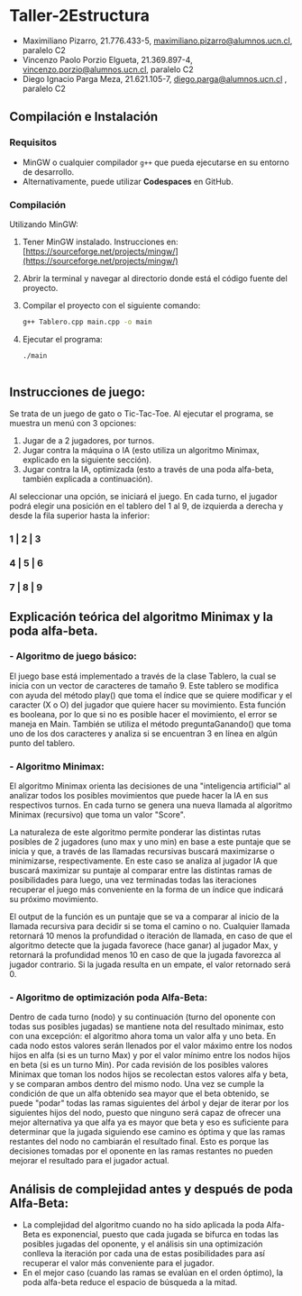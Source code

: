 # Taller-2Estructura
* Maximiliano Pizarro, 21.776.433-5, maximiliano.pizarro@alumnos.ucn.cl, paralelo C2
* Vincenzo Paolo Porzio Elgueta, 21.369.897-4, vincenzo.porzio@alumnos.ucn.cl, paralelo C2
* Diego Ignacio Parga Meza, 21.621.105-7, diego.parga@alumnos.ucn.cl , paralelo C2

## Compilación e Instalación

### Requisitos
- MinGW o cualquier compilador `g++` que pueda ejecutarse en su entorno de desarrollo.
- Alternativamente, puede utilizar **Codespaces** en GitHub.

### Compilación
Utilizando MinGW:
1. Tener MinGW instalado. Instrucciones en: [https://sourceforge.net/projects/mingw/](https://sourceforge.net/projects/mingw/)
2. Abrir la terminal y navegar al directorio donde está el código fuente del proyecto.
3. Compilar el proyecto con el siguiente comando:

   ```bash
   g++ Tablero.cpp main.cpp -o main
4. Ejecutar el programa:
   
   ```bash
   ./main
 
## Instrucciones de juego:
Se trata de un juego de gato o Tic-Tac-Toe. Al ejecutar el programa, se muestra un menú con 3 opciones:
1. Jugar de a 2 jugadores, por turnos.
2. Jugar contra la máquina o IA (esto utiliza un algoritmo Minimax, explicado en la siguiente sección).
3. Jugar contra la IA, optimizada (esto a través de una poda alfa-beta, también explicada a continuación).

Al seleccionar una opción, se iniciará el juego. En cada turno, el jugador podrá elegir una posición en el tablero del 1 al 9, de izquierda a derecha y desde la fila superior hasta la inferior:
###  1 | 2 | 3
###  4 | 5 | 6
###  7 | 8 | 9

## Explicación teórica del algoritmo Minimax y la poda alfa-beta.

### - Algoritmo de juego básico: 
El juego base está implementado a través de la clase Tablero, la cual se inicia con un vector de caracteres de tamaño 9. Este tablero se modifica con ayuda del método play() que toma el índice que se quiere modificar y el caracter (X o O) del jugador que quiere hacer su movimiento. Esta función es booleana, por lo que si no es posible hacer el movimiento, el error se maneja en Main. También se utiliza el método preguntaGanando() que toma uno de los dos caracteres y analiza si se encuentran 3 en línea en algún punto del tablero.

### - Algoritmo Minimax:
El algoritmo Minimax orienta las decisiones de una "inteligencia artificial" al analizar todos los posibles movimientos que puede hacer la IA en sus respectivos turnos. En cada turno se genera una nueva llamada al algoritmo Minimax (recursivo) que toma un valor "Score".

La naturaleza de este algoritmo permite ponderar las distintas rutas posibles de 2 jugadores (uno max y uno min) en base a este puntaje que se inicia y que, a través de las llamadas recursivas buscará maximizarse o minimizarse, respectivamente. En este caso se analiza al jugador IA que buscará maximizar su puntaje al comparar entre las distintas ramas de posibilidades para luego, una vez terminadas todas las iteraciones recuperar el juego más conveniente en la forma de un índice que indicará su próximo movimiento. 

El output de la función es un puntaje que se va a comparar al inicio de la llamada recursiva para decidir si se toma el camino o no. Cualquier llamada retornará 10 menos la profundidad o iteración de llamada, en caso de que el algoritmo detecte que la jugada favorece (hace ganar) al jugador Max, y retornará la profundidad menos 10 en caso de que la jugada favorezca al jugador contrario. Si la jugada resulta en un empate, el valor retornado será 0.

### - Algoritmo de optimización poda Alfa-Beta:
Dentro de cada turno (nodo) y su continuación (turno del oponente con todas sus posibles jugadas) se mantiene nota del resultado minimax, esto con una excepción: el algoritmo ahora toma un valor alfa y uno beta. En cada nodo estos valores serán llenados por el valor máximo entre los nodos hijos en alfa (si es un turno Max) y por el valor mínimo entre los nodos hijos en beta (si es un turno Min). Por cada revisión de los posibles valores Minimax que toman los nodos hijos se recolectan estos valores alfa y beta, y se comparan ambos dentro del mismo nodo. Una vez se cumple la condición de que un alfa obtenido sea mayor que el beta obtenido, se puede "podar" todas las ramas siguientes del árbol y dejar de iterar por los siguientes hijos del nodo, puesto que ninguno será capaz de ofrecer una mejor alternativa ya que alfa ya es mayor que beta y eso es suficiente para determinar que la jugada siguiendo ese camino es óptima y que las ramas restantes del nodo no cambiarán el resultado final. Esto es porque las decisiones tomadas por el oponente en las ramas restantes no pueden mejorar el resultado para el jugador actual.
## Análisis de complejidad antes y después de poda Alfa-Beta:
 * La complejidad del algoritmo cuando no ha sido aplicada la poda Alfa-Beta es exponencial, puesto que cada jugada se bifurca en todas las posibles jugadas del oponente, y el análisis sin una optimización conlleva la iteración por cada una de estas posibilidades para así recuperar el valor más conveniente para el jugador.
 * En el mejor caso (cuando las ramas se evalúan en el orden óptimo), la poda alfa-beta reduce el espacio de búsqueda a la mitad.
